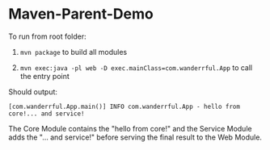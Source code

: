 # Maven-Parent-Demo

To run from root folder:

1. `mvn package` to build all modules

2. `mvn exec:java -pl web -D exec.mainClass=com.wanderrful.App` to call the entry point

Should output:

```
[com.wanderrful.App.main()] INFO com.wanderrful.App - hello from core!... and service!
```

The Core Module contains the "hello from core!" and the Service Module adds the "... and service!" before serving the final result to the Web Module. 
